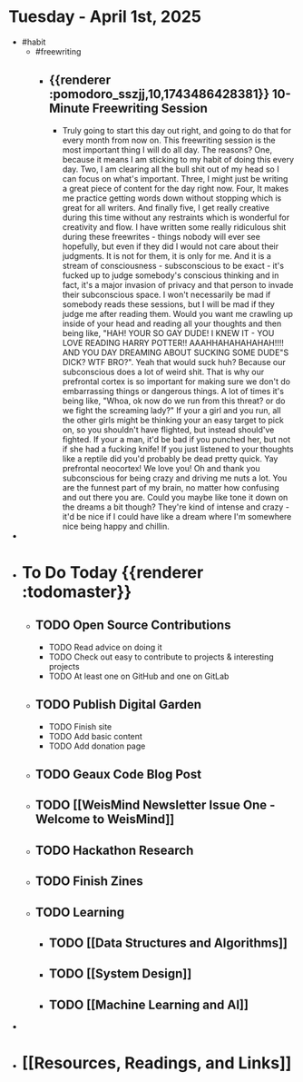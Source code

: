 # Tuesday - April 1st, 2025
- #habit
	- #freewriting
		- ## {{renderer :pomodoro_sszjj,10,1743486428381}} 10-Minute Freewriting Session
			- Truly going to start this day out right, and going to do that for every month from now on. This freewriting session is the most important thing I will do all day. The reasons? One, because it means I am sticking to my habit of doing this every day. Two, I am clearing all the bull shit out of my head so I can focus on what's important. Three, I might just be writing a great piece of content for the day right now. Four, It makes me practice getting words down without stopping which is great for all writers. And finally five, I get really creative during this time without any restraints which is wonderful for creativity and flow. I have written some really ridiculous shit during these freewrites - things nobody will ever see hopefully, but even if they did I would not care about their judgments. It is not for them, it is only for me. And it is a stream of consciousness - subsconscious to be exact - it's fucked up to judge somebody's conscious thinking and in fact, it's a major invasion of privacy and that person to invade their subconscious space. I won't necessarily be mad if somebody reads these sessions, but I will be mad if they judge me after reading them. Would you want me crawling up inside of your head and reading all your thoughts and then being like, "HAH! YOUR SO GAY DUDE! I KNEW IT - YOU LOVE READING HARRY POTTER!! AAAHHAHAHAHAHAH!!!! AND YOU DAY DREAMING ABOUT SUCKING SOME DUDE"S DICK? WTF BRO?". Yeah that would suck huh? Because our subconscious does a lot of weird shit. That is why our prefrontal cortex is so important for making sure we don't do embarrassing things or dangerous things. A lot of times it's being like, "Whoa, ok now do we run from this threat? or do we fight the screaming lady?" If your a girl and you run, all the other girls might be thinking your an easy target to pick on, so you shouldn't have flighted, but instead should've fighted. If your a man, it'd be bad if you punched her, but not if she had a fucking knife! If you just listened to your thoughts like a reptile did you'd probably be dead pretty quick. Yay prefrontal neocortex! We love you! Oh and thank you subconscious for being crazy and driving me nuts a lot. You are the funnest part of my brain, no matter how confusing and out there you are. Could you maybe like tone it down on the dreams a bit though? They're kind of intense and crazy - it'd be nice if I could have like a dream where I'm somewhere nice being happy and chillin.
-
- # To Do Today {{renderer :todomaster}}
	- ## TODO Open Source Contributions
		- TODO Read advice on doing it
		- TODO Check out easy to contribute to projects & interesting projects
		- TODO At least one on GitHub and one on GitLab
	- ## TODO Publish Digital Garden
		- TODO Finish site
		- TODO Add basic content
		- TODO Add donation page
	- ## TODO Geaux Code Blog Post
	- ## TODO [[WeisMind Newsletter Issue One - Welcome to WeisMind]]
	- ## TODO Hackathon Research
	- ## TODO Finish Zines
	- ## TODO Learning
		- ## TODO [[Data Structures and Algorithms]]
		- ## TODO [[System Design]]
		- ## TODO [[Machine Learning and AI]]
-
- # [[Resources, Readings, and Links]]